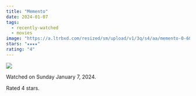```yaml
---
title: "Memento"
date: 2024-01-07
tags:
  - recently-watched
  - movies
image: "https://a.ltrbxd.com/resized/sm/upload/v1/3q/s4/aa/memento-0-600-0-900-crop.jpg?v=80f0732247"
stars: "★★★★"
rating: "4"
---
```


<div class="letterboxd-movie-data-content">
   <p><img src="https://a.ltrbxd.com/resized/sm/upload/v1/3q/s4/aa/memento-0-600-0-900-crop.jpg?v=80f0732247"/></p> <p>Watched on Sunday January 7, 2024.</p> 
  <p>Rated 4 stars.<p>
  <div class="float-clear"></div>
</div>
